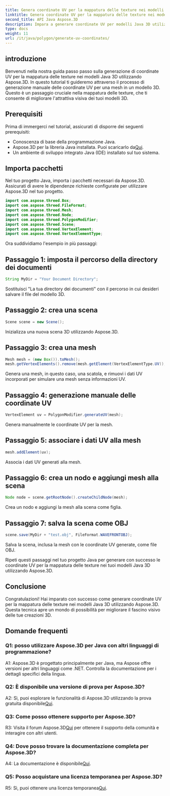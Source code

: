```yaml
---
title: Genera coordinate UV per la mappatura delle texture nei modelli 3D Java
linktitle: Genera coordinate UV per la mappatura delle texture nei modelli 3D Java
second_title: API Java Aspose.3D
description: Impara a generare coordinate UV per modelli Java 3D utilizzando Aspose.3D. Migliora la mappatura delle texture nei tuoi progetti con questa guida passo passo.
type: docs
weight: 11
url: /it/java/polygon/generate-uv-coordinates/
---
```

## introduzione

Benvenuti nella nostra guida passo passo sulla generazione di coordinate UV per la mappatura delle texture nei modelli Java 3D utilizzando Aspose.3D. In questo tutorial ti guideremo attraverso il processo di generazione manuale delle coordinate UV per una mesh in un modello 3D. Questo è un passaggio cruciale nella mappatura delle texture, che ti consente di migliorare l'attrattiva visiva dei tuoi modelli 3D.

## Prerequisiti

Prima di immergerci nel tutorial, assicurati di disporre dei seguenti prerequisiti:

- Conoscenza di base della programmazione Java.
-  Aspose.3D per la libreria Java installata. Puoi scaricarlo da[Qui](https://releases.aspose.com/3d/java/).
- Un ambiente di sviluppo integrato Java (IDE) installato sul tuo sistema.

## Importa pacchetti

Nel tuo progetto Java, importa i pacchetti necessari da Aspose.3D. Assicurati di avere le dipendenze richieste configurate per utilizzare Aspose.3D nel tuo progetto.

```java
import com.aspose.threed.Box;
import com.aspose.threed.FileFormat;
import com.aspose.threed.Mesh;
import com.aspose.threed.Node;
import com.aspose.threed.PolygonModifier;
import com.aspose.threed.Scene;
import com.aspose.threed.VertexElement;
import com.aspose.threed.VertexElementType;
```

Ora suddividiamo l'esempio in più passaggi:

## Passaggio 1: imposta il percorso della directory dei documenti

```java
String MyDir = "Your Document Directory";
```

Sostituisci "La tua directory dei documenti" con il percorso in cui desideri salvare il file del modello 3D.

## Passaggio 2: crea una scena

```java
Scene scene = new Scene();
```

Inizializza una nuova scena 3D utilizzando Aspose.3D.

## Passaggio 3: crea una mesh

```java
Mesh mesh = (new Box()).toMesh();
mesh.getVertexElements().remove(mesh.getElement(VertexElementType.UV));
```

Genera una mesh, in questo caso, una scatola, e rimuovi i dati UV incorporati per simulare una mesh senza informazioni UV.

## Passaggio 4: generazione manuale delle coordinate UV

```java
VertexElement uv = PolygonModifier.generateUV(mesh);
```

Genera manualmente le coordinate UV per la mesh.

## Passaggio 5: associare i dati UV alla mesh

```java
mesh.addElement(uv);
```

Associa i dati UV generati alla mesh.

## Passaggio 6: crea un nodo e aggiungi mesh alla scena

```java
Node node = scene.getRootNode().createChildNode(mesh);
```

Crea un nodo e aggiungi la mesh alla scena come figlia.

## Passaggio 7: salva la scena come OBJ

```java
scene.save(MyDir + "test.obj", FileFormat.WAVEFRONTOBJ);
```

Salva la scena, inclusa la mesh con le coordinate UV generate, come file OBJ.

Ripeti questi passaggi nel tuo progetto Java per generare con successo le coordinate UV per la mappatura delle texture nei tuoi modelli Java 3D utilizzando Aspose.3D.

## Conclusione

Congratulazioni! Hai imparato con successo come generare coordinate UV per la mappatura delle texture nei modelli Java 3D utilizzando Aspose.3D. Questa tecnica apre un mondo di possibilità per migliorare il fascino visivo delle tue creazioni 3D.

## Domande frequenti

### Q1: posso utilizzare Aspose.3D per Java con altri linguaggi di programmazione?

A1: Aspose.3D è progettato principalmente per Java, ma Aspose offre versioni per altri linguaggi come .NET. Controlla la documentazione per i dettagli specifici della lingua.

### Q2: È disponibile una versione di prova per Aspose.3D?

 A2: Sì, puoi esplorare le funzionalità di Aspose.3D utilizzando la prova gratuita disponibile[Qui](https://releases.aspose.com/).

### Q3: Come posso ottenere supporto per Aspose.3D?

 R3: Visita il forum Aspose.3D[Qui](https://forum.aspose.com/c/3d/18) per ottenere il supporto della comunità e interagire con altri utenti.

### Q4: Dove posso trovare la documentazione completa per Aspose.3D?

 A4: La documentazione è disponibile[Qui](https://reference.aspose.com/3d/java/).

### Q5: Posso acquistare una licenza temporanea per Aspose.3D?

 R5: Sì, puoi ottenere una licenza temporanea[Qui](https://purchase.aspose.com/temporary-license/).